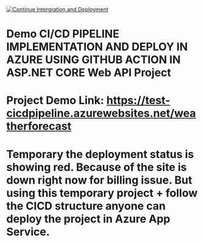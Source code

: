 [![Continue Intergration and Deployment](https://github.com/ShuvaNath69/TEST-CI-CD/actions/workflows/cicd.yaml/badge.svg)](https://github.com/ShuvaNath69/TEST-CI-CD/actions/workflows/cicd.yaml)

# Demo CI/CD PIPELINE IMPLEMENTATION AND DEPLOY IN AZURE USING GITHUB ACTION IN ASP.NET CORE Web API Project

# Project Demo Link: https://test-cicdpipeline.azurewebsites.net/weatherforecast

# Temporary the deployment status is showing red. Because of the site is down right now for billing issue. But using this temporary project + follow the CICD structure anyone can deploy the project in Azure App Service.

